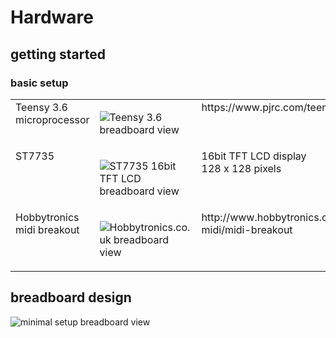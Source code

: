 # Hardware

## getting started
### basic setup
<table>
 <tr>
   <td valign="top">
     Teensy 3.6 <br/> microprocessor
   </td>
  
   <td>
   
![Teensy 3.6 breadboard view](https://raw.githubusercontent.com/newdigate/arduino-midi-writer/master/Hardware/svg/teensy3.6_breadboard.svg?sanitize=true "Teensy 3.6 microcontroller board")
   
  </td>

  <td valign=top>
    https://www.pjrc.com/teensy/
  </td>
  </tr>
 
 
  <tr>
    <td valign=top>
    ST7735  
    </td>
   <td  valign=top>
   
   ![ST7735 16bit TFT LCD breadboard view](https://github.com/newdigate/teensy-midi-looper/blob/master/Hardware/svg/st7735.svg?sanitize=true "ST7735 16bit TFT LCD display")
   
   </td>

   <td  valign=top>
      16bit TFT LCD display <br/> 128 x 128 pixels
   </td>
 </tr>
 
 <tr>
 
   <td valign=top>     
   Hobbytronics midi breakout 
   </td>
     
   <td  valign=top>
   
   ![Hobbytronics.co.uk breadboard view](https://github.com/newdigate/teensy-midi-looper/blob/master/Hardware/svg/hobbytronics-midi-breakout.svg?sanitize=true "Hobbytronics.co.uk midi breakout")
   
  </td>

  <td  valign=top>
 http://www.hobbytronics.co.uk/audio-midi/midi-breakout
    </td>
 </tr>
 
</table>


## breadboard design 
![minimal setup breadboard view](https://raw.githubusercontent.com/newdigate/teensy-midi-looper/master/Hardware/png/Breadboard.layout.png "minimal setup breadbord")
